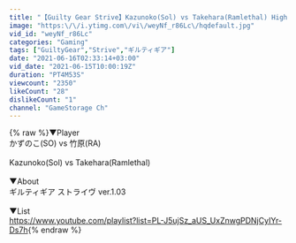 ```yaml
---
title: "【Guilty Gear Strive】Kazunoko(Sol) vs Takehara(Ramlethal) High Level Gameplay【GGST】【HD】【PS4 pro】"
image: "https:\/\/i.ytimg.com\/vi\/weyNf_r86Lc\/hqdefault.jpg"
vid_id: "weyNf_r86Lc"
categories: "Gaming"
tags: ["GuiltyGear","Strive","ギルティギア"]
date: "2021-06-16T02:33:14+03:00"
vid_date: "2021-06-15T10:00:19Z"
duration: "PT4M53S"
viewcount: "2350"
likeCount: "28"
dislikeCount: "1"
channel: "GameStorage Ch"
---
```

{% raw %}▼Player<br />かずのこ(SO) vs 竹原(RA)<br /><br />Kazunoko(Sol) vs Takehara(Ramlethal)<br /><br />▼About<br />ギルティギア ストライヴ ver.1.03<br /><br />▼List<br /><a rel="nofollow" target="blank" href="https://www.youtube.com/playlist?list=PL-J5ujSz_aUS_UxZnwgPDNjCyIYr-Ds7h">https://www.youtube.com/playlist?list=PL-J5ujSz_aUS_UxZnwgPDNjCyIYr-Ds7h</a>{% endraw %}
